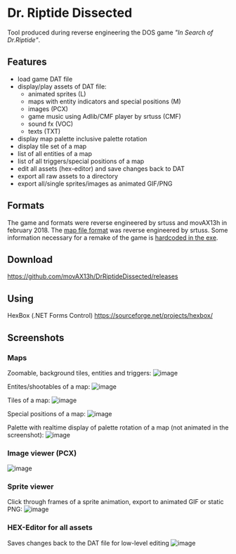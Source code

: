 # Dr. Riptide Dissected
Tool produced during reverse engineering the DOS game *"In Search of Dr.Riptide"*.

## Features
 - load game DAT file
 - display/play assets of DAT file: 
   - animated sprites (L)
   - maps with entity indicators and special positions (M)
   - images (PCX)
   - game music using Adlib/CMF player by srtuss (CMF)
   - sound fx (VOC)
   - texts (TXT)
 - display map palette inclusive palette rotation
 - display tile set of a map
 - list of all entities of a map
 - list of all triggers/special positions of a map
 - edit all assets (hex-editor) and save changes back to DAT
 - export all raw assets to a directory
 - export all/single sprites/images as animated GIF/PNG

## Formats

The game and formats were reverse engineered by srtuss and movAX13h in february 2018.
The [map file format](https://github.com/movAX13h/DrRiptideDissected/blob/master/mapfile%20anatomy%20by%20srtuss.txt) was reverse engineered by srtuss.
Some information necessary for a remake of the game is [hardcoded in the exe](https://github.com/movAX13h/DrRiptideDissected/blob/master/Tool/Riptide/Game.cs).

## Download
https://github.com/movAX13h/DrRiptideDissected/releases

## Using
HexBox (.NET Forms Control) https://sourceforge.net/projects/hexbox/

## Screenshots

### Maps
Zoomable, background tiles, entities and triggers:
![image](https://user-images.githubusercontent.com/1974959/36821383-1427d0a4-1cf3-11e8-8531-757835401b37.png)

Entites/shootables of a map:
![image](https://user-images.githubusercontent.com/1974959/36821569-d151750e-1cf3-11e8-8142-ed013736ba20.png)

Tiles of a map:
![image](https://user-images.githubusercontent.com/1974959/36821619-197d7fe4-1cf4-11e8-9775-5a8d88289d6f.png)

Special positions of a map:
![image](https://user-images.githubusercontent.com/1974959/36821661-56e2f558-1cf4-11e8-9570-c59527f10cb3.png)

Palette with realtime display of palette rotation of a map (not animated in the screenshot):
![image](https://user-images.githubusercontent.com/1974959/36821672-682a6166-1cf4-11e8-88ac-d805f4e504dc.png)

### Image viewer (PCX)
![image](https://user-images.githubusercontent.com/1974959/36821725-ba931128-1cf4-11e8-9a59-52c9f3ab5f91.png)

### Sprite viewer
Click through frames of a sprite animation, export to animated GIF or static PNG:
![image](https://user-images.githubusercontent.com/1974959/36821765-e5e9178c-1cf4-11e8-967a-6d5cf828b121.png)

### HEX-Editor for all assets
Saves changes back to the DAT file for low-level editing
![image](https://user-images.githubusercontent.com/1974959/36821889-8e8a1332-1cf5-11e8-951b-3a2f6ff7f4cc.png)
